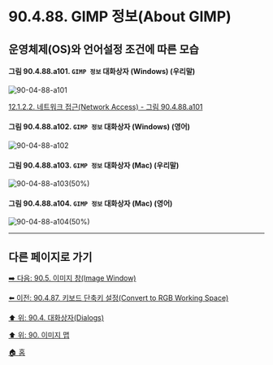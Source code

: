 # 90.4.88. GIMP 정보(About GIMP)
## 운영체제(OS)와 언어설정 조건에 따른 모습

<a id="90-04-88-a101"></a>

#### 그림 90.4.88.a101. `GIMP 정보` 대화상자 (Windows) (우리말)
![90-04-88-a101](https://github.com/wonder13662/gimp/assets/15767104/87dc3ba0-e8f2-4827-81b1-9ded96f2242c)

[12.1.2.2. 네트워크 접근(Network Access) - 그림 90.4.88.a101](./12-01-02-02-network_access.md#90-04-88-a101)

<a id="90-04-88-a102"></a>

#### 그림 90.4.88.a102. `GIMP 정보` 대화상자 (Windows) (영어)
![90-04-88-a102](https://github.com/wonder13662/gimp/assets/15767104/641990d3-3c7c-4e30-8082-b92b04260217)

<a id="90-04-88-a103"></a>

#### 그림 90.4.88.a103. `GIMP 정보` 대화상자 (Mac) (우리말)
![90-04-88-a103(50%)](https://github.com/wonder13662/gimp/assets/15767104/915a9e4d-3cf1-483c-88a6-234022b22444)

<a id="90-04-88-a104"></a>

#### 그림 90.4.88.a104. `GIMP 정보` 대화상자 (Mac) (영어)
![90-04-88-a104(50%)](https://github.com/wonder13662/gimp/assets/15767104/feff1560-cfc7-4014-a44a-11222c6dc2e3)

***

## 다른 페이지로 가기

[➡️ 다음: 90.5. 이미지 창(Image Window)](./90-05-00-image_window.md)

[⬅️ 이전: 90.4.87. 키보드 단축키 설정(Convert to RGB Working Space)](./90-04-87-configure_keyboard_shortcuts.md)

[⬆️ 위: 90.4. 대화상자(Dialogs)](./90-04-00-dialogs.md)

[⬆️ 위: 90. 이미지 맵](./90-00-image-map.md)

[🏠 홈](./00-home.md)
